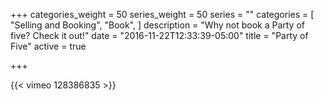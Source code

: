 +++
categories_weight = 50
series_weight = 50
series = ""
categories = [
  "Selling and Booking",
  "Book",
]
description = "Why not book a Party of five? Check it out!"
date = "2016-11-22T12:33:39-05:00"
title = "Party of Five"
active = true

+++

{{< vimeo 128386835 >}}
